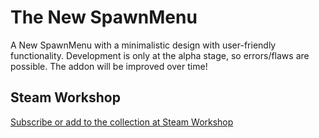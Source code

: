 # The New SpawnMenu
A New SpawnMenu with a minimalistic design with user-friendly functionality. Development is only at the alpha stage, so errors/flaws are possible. The addon will be improved over time!

## Steam Workshop
[Subscribe or add to the collection at Steam Workshop](https://steamcommunity.com/sharedfiles/filedetails/?id=3594346953)
